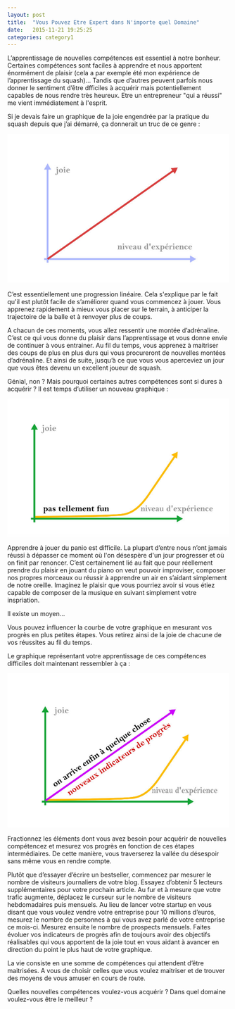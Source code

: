 ```yaml
---
layout: post
title:  "Vous Pouvez Etre Expert dans N'importe quel Domaine"
date:   2015-11-21 19:25:25
categories: category1
---
```


L’apprentissage de nouvelles compétences est essentiel à notre bonheur. Certaines compétences sont faciles à apprendre et nous apportent énormément de plaisir (cela a par exemple été mon expérience de l’apprentissage du squash)... Tandis que d’autres peuvent parfois nous donner le sentiment d’être dfficiles à acquérir mais potentiellement capables de nous rendre très heureux. Etre un entrepreneur "qui a réussi" me vient immédiatement à l'esprit.

Si je devais faire un graphique de la joie engendrée par la pratique du squash depuis que j’ai démarré, ça donnerait un truc de ce genre :

![comment-apprendre-competence](/assets/gr2.jpg)

C’est essentiellement une progression linéaire. Cela s'explique par le fait qu'il est plutôt facile de s’améliorer quand vous commencez à jouer. Vous apprenez rapidement à mieux vous placer sur le terrain, à anticiper la trajectoire de la balle et à renvoyer plus de coups. 

A chacun de ces moments, vous allez ressentir une montée d’adrénaline. C’est ce qui vous donne du plaisir dans l’apprentissage et vous donne envie de continuer à vous entrainer. Au fil du temps, vous apprenez à maitriser des coups de plus en plus durs qui vous procureront de nouvelles montées d’adrénaline. Et ainsi de suite, jusqu’à ce que vous vous aperceviez un jour que vous êtes devenu un excellent joueur de squash. 

Génial, non ? Mais pourquoi certaines autres compétences sont si dures à acquérir ? Il est temps d’utiliser un nouveau graphique :

![apprendre-nouvelle-competence](/assets/gr1.jpg)

Apprendre à jouer du panio est difficile. La plupart d’entre nous n’ont jamais réussi à dépasser ce moment où l'on désespère d'un jour progresser et où on finit par renoncer. C’est certainement lié au fait que pour réellement prendre du plaisir en jouant du piano on veut pouvoir improviser, composer nos propres morceaux ou réussir à apprendre un air en s’aidant simplement de notre oreille. Imaginez le plaisir que vous pourriez avoir si vous étiez capable de composer de la musique en suivant simplement votre inspriation.

Il existe un moyen…

Vous pouvez influencer la courbe de votre graphique en mesurant vos progrès en plus petites étapes. Vous retirez ainsi de la joie de chacune de vos réussites au fil du temps. 

Le graphique représentant votre apprentissage de ces compétences difficiles doit maintenant ressembler à ça : 

![apprendre-ameliorer-progresser](/assets/gr3.jpg)

Fractionnez les éléments dont vous avez besoin pour acquérir de nouvelles compétencez et mesurez vos progrès en fonction de ces étapes intermédiaires. De cette manière, vous traverserez la vallée du désespoir sans même vous en rendre compte. 

Plutôt que d’essayer d’écrire un bestseller, commencez par mesurer le nombre de visiteurs journaliers de votre blog. Essayez d’obtenir 5 lecteurs supplémentaires pour votre prochain article. Au fur et à mesure que votre trafic augmente, déplacez le curseur sur le nombre de visiteurs hebdomadaires puis mensuels. Au lieu de lancer votre startup en vous disant que vous voulez vendre votre entreprise pour 10 millions d’euros, mesurez le nombre de personnes à qui vous avez parlé de votre entreprise ce mois-ci. Mesurez ensuite le nombre de prospects mensuels. Faites évoluer vos  indicateurs de progrès afin de toujours avoir des objectifs réalisables qui vous apportent de la joie tout en vous aidant à avancer en direction du point le plus haut de votre graphique.


La vie consiste en une somme de compétences qui attendent d’être maitrisées. A vous de choisir celles que vous voulez maitriser et de trouver des moyens de vous amuser en cours de route.

Quelles nouvelles compétences voulez-vous acquérir ? Dans quel domaine voulez-vous être le meilleur ?
